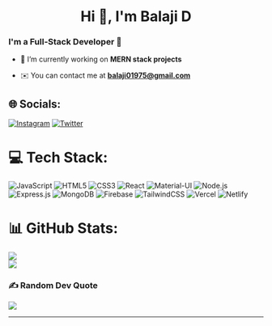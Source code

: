 <h1 align="center">Hi 👋, I'm Balaji D</h1>
<h3>I'm a Full-Stack Developer 🚀</h3>


- 🌱 I’m currently working on **MERN stack projects**

- ✉️ You can contact me at **balaji01975@gmail.com**


## 🌐 Socials:
[![Instagram](https://img.shields.io/badge/Instagram-%23E4405F.svg?logo=Instagram&logoColor=white)](https://instagram.com/codewithbalaji) [![Twitter](https://img.shields.io/badge/Twitter-%231DA1F2.svg?logo=Twitter&logoColor=white)](https://twitter.com/codewithbalaji) 

# 💻 Tech Stack:

   ![JavaScript](https://img.shields.io/badge/javascript-%23323330.svg?style=for-the-badge&logo=javascript&logoColor=%23F7DF1E)
   ![HTML5](https://img.shields.io/badge/html5-%23E34F26.svg?style=for-the-badge&logo=html5&logoColor=white)
   ![CSS3](https://img.shields.io/badge/css3-%231572B6.svg?style=for-the-badge&logo=css3&logoColor=white)
   ![React](https://img.shields.io/badge/react-%2320232a.svg?style=for-the-badge&logo=react&logoColor=%2361DAFB)
   ![Material-UI](https://img.shields.io/badge/MUI-%230081CB.svg?style=for-the-badge&logo=mui&logoColor=white)
   ![Node.js](https://img.shields.io/badge/node.js-6DA55F?style=for-the-badge&logo=node.js&logoColor=white)
   ![Express.js](https://img.shields.io/badge/express.js-%23404d59.svg?style=for-the-badge&logo=express&logoColor=%2361DAFB)
   ![MongoDB](https://img.shields.io/badge/MongoDB-%234ea94b.svg?style=for-the-badge&logo=mongodb&logoColor=white)
   ![Firebase](https://img.shields.io/badge/firebase-%23039BE5.svg?style=for-the-badge&logo=firebase)
   ![TailwindCSS](https://img.shields.io/badge/tailwindcss-%2338B2AC.svg?style=for-the-badge&logo=tailwind-css&logoColor=white)
   ![Vercel](https://img.shields.io/badge/vercel-%23000000.svg?style=for-the-badge&logo=vercel&logoColor=white)
   ![Netlify](https://img.shields.io/badge/netlify-%23000000.svg?style=for-the-badge&logo=netlify&logoColor=#00C7B7)

# 📊 GitHub Stats:
![](https://github-readme-streak-stats.herokuapp.com/?user=codewithbalaji&theme=dark&hide_border=false)<br/>
![](https://github-readme-stats.vercel.app/api/top-langs/?username=codewithbalaji&theme=dark&hide_border=false&include_all_commits=false&count_private=false&layout=compact)

### ✍️ Random Dev Quote
![](https://quotes-github-readme.vercel.app/api?type=horizontal&theme=radical)

---

